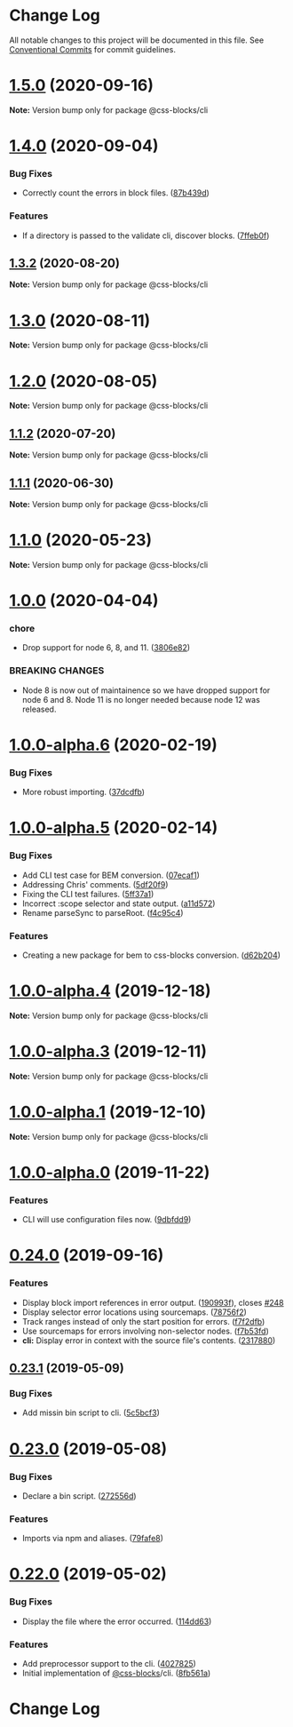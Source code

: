 # Change Log

All notable changes to this project will be documented in this file.
See [Conventional Commits](https://conventionalcommits.org) for commit guidelines.

# [1.5.0](https://github.com/linkedin/css-blocks/tree/master/packages/%40css-blocks/cli/compare/v1.4.0...v1.5.0) (2020-09-16)

**Note:** Version bump only for package @css-blocks/cli





# [1.4.0](https://github.com/linkedin/css-blocks/tree/master/packages/%40css-blocks/cli/compare/v1.3.2...v1.4.0) (2020-09-04)


### Bug Fixes

* Correctly count the errors in block files. ([87b439d](https://github.com/linkedin/css-blocks/tree/master/packages/%40css-blocks/cli/commit/87b439dcda78a512a2647d1775a1a5968f0ae465))


### Features

* If a directory is passed to the validate cli, discover blocks. ([7ffeb0f](https://github.com/linkedin/css-blocks/tree/master/packages/%40css-blocks/cli/commit/7ffeb0fdf41b1e5bf416f5da372340487aecc0c2))





## [1.3.2](https://github.com/linkedin/css-blocks/tree/master/packages/%40css-blocks/cli/compare/v1.3.1...v1.3.2) (2020-08-20)

**Note:** Version bump only for package @css-blocks/cli





# [1.3.0](https://github.com/linkedin/css-blocks/tree/master/packages/%40css-blocks/cli/compare/v1.2.4...v1.3.0) (2020-08-11)

**Note:** Version bump only for package @css-blocks/cli





# [1.2.0](https://github.com/linkedin/css-blocks/tree/master/packages/%40css-blocks/cli/compare/v1.1.2...v1.2.0) (2020-08-05)

**Note:** Version bump only for package @css-blocks/cli





## [1.1.2](https://github.com/linkedin/css-blocks/tree/master/packages/%40css-blocks/cli/compare/v1.1.1...v1.1.2) (2020-07-20)

**Note:** Version bump only for package @css-blocks/cli





## [1.1.1](https://github.com/linkedin/css-blocks/tree/master/packages/%40css-blocks/cli/compare/v1.1.0...v1.1.1) (2020-06-30)

**Note:** Version bump only for package @css-blocks/cli





# [1.1.0](https://github.com/linkedin/css-blocks/tree/master/packages/%40css-blocks/cli/compare/v1.0.0...v1.1.0) (2020-05-23)

**Note:** Version bump only for package @css-blocks/cli





# [1.0.0](https://github.com/linkedin/css-blocks/tree/master/packages/%40css-blocks/cli/compare/v1.0.0-alpha.7...v1.0.0) (2020-04-04)


### chore

* Drop support for node 6, 8, and 11. ([3806e82](https://github.com/linkedin/css-blocks/tree/master/packages/%40css-blocks/cli/commit/3806e82124814fbea99aa47353cd2c171b1f55ec))


### BREAKING CHANGES

* Node 8 is now out of maintainence so we have dropped support for node 6
and 8. Node 11 is no longer needed because node 12 was released.





# [1.0.0-alpha.6](https://github.com/linkedin/css-blocks/tree/master/packages/%40css-blocks/cli/compare/v1.0.0-alpha.5...v1.0.0-alpha.6) (2020-02-19)


### Bug Fixes

* More robust importing. ([37dcdfb](https://github.com/linkedin/css-blocks/tree/master/packages/%40css-blocks/cli/commit/37dcdfb77c1882743a6f8d50ca716b75c97c7950))





# [1.0.0-alpha.5](https://github.com/linkedin/css-blocks/tree/master/packages/%40css-blocks/cli/compare/v1.0.0-alpha.4...v1.0.0-alpha.5) (2020-02-14)


### Bug Fixes

* Add CLI test case for BEM conversion. ([07ecaf1](https://github.com/linkedin/css-blocks/tree/master/packages/%40css-blocks/cli/commit/07ecaf12183656b46b2948b91d29be96abac8e24))
* Addressing Chris' comments. ([5df20f9](https://github.com/linkedin/css-blocks/tree/master/packages/%40css-blocks/cli/commit/5df20f98c5e3b99273658d0ef99cd22a745769ed))
* Fixing the CLI test failures. ([5ff37a1](https://github.com/linkedin/css-blocks/tree/master/packages/%40css-blocks/cli/commit/5ff37a1fadbd360edb2c9fb7d80968e2975f0c9b))
* Incorrect :scope selector and state output. ([a11d572](https://github.com/linkedin/css-blocks/tree/master/packages/%40css-blocks/cli/commit/a11d5720095a07dd72896f075d92891ac3c47196))
* Rename parseSync to parseRoot. ([f4c95c4](https://github.com/linkedin/css-blocks/tree/master/packages/%40css-blocks/cli/commit/f4c95c4eb459ddf11be5b31a06e5d06cba466f53))


### Features

* Creating a new package for bem to css-blocks conversion. ([d62b204](https://github.com/linkedin/css-blocks/tree/master/packages/%40css-blocks/cli/commit/d62b2042423d822c3b09526b145a354c4d7e6bd2))





# [1.0.0-alpha.4](https://github.com/linkedin/css-blocks/tree/master/packages/%40css-blocks/cli/compare/v1.0.0-alpha.3...v1.0.0-alpha.4) (2019-12-18)

**Note:** Version bump only for package @css-blocks/cli





# [1.0.0-alpha.3](https://github.com/linkedin/css-blocks/tree/master/packages/%40css-blocks/cli/compare/v1.0.0-alpha.2...v1.0.0-alpha.3) (2019-12-11)

**Note:** Version bump only for package @css-blocks/cli





# [1.0.0-alpha.1](https://github.com/linkedin/css-blocks/tree/master/packages/%40css-blocks/cli/compare/v1.0.0-alpha.0...v1.0.0-alpha.1) (2019-12-10)

**Note:** Version bump only for package @css-blocks/cli





# [1.0.0-alpha.0](https://github.com/linkedin/css-blocks/tree/master/packages/%40css-blocks/cli/compare/v0.24.0...v1.0.0-alpha.0) (2019-11-22)


### Features

* CLI will use configuration files now. ([9dbfdd9](https://github.com/linkedin/css-blocks/tree/master/packages/%40css-blocks/cli/commit/9dbfdd9))





# [0.24.0](https://github.com/linkedin/css-blocks/tree/master/packages/%40css-blocks/cli/compare/v0.23.2...v0.24.0) (2019-09-16)


### Features

* Display block import references in error output. ([190993f](https://github.com/linkedin/css-blocks/tree/master/packages/%40css-blocks/cli/commit/190993f)), closes [#248](https://github.com/linkedin/css-blocks/tree/master/packages/%40css-blocks/cli/issues/248)
* Display selector error locations using sourcemaps. ([78756f2](https://github.com/linkedin/css-blocks/tree/master/packages/%40css-blocks/cli/commit/78756f2))
* Track ranges instead of only the start position for errors. ([f7f2dfb](https://github.com/linkedin/css-blocks/tree/master/packages/%40css-blocks/cli/commit/f7f2dfb))
* Use sourcemaps for errors involving non-selector nodes. ([f7b53fd](https://github.com/linkedin/css-blocks/tree/master/packages/%40css-blocks/cli/commit/f7b53fd))
* **cli:** Display error in context with the source file's contents. ([2317880](https://github.com/linkedin/css-blocks/tree/master/packages/%40css-blocks/cli/commit/2317880))





<a name="0.23.1"></a>
## [0.23.1](https://github.com/linkedin/css-blocks/tree/master/packages/%40css-blocks/cli/compare/v0.23.0...v0.23.1) (2019-05-09)


### Bug Fixes

* Add missin bin script to cli. ([5c5bcf3](https://github.com/linkedin/css-blocks/tree/master/packages/%40css-blocks/cli/commit/5c5bcf3))





<a name="0.23.0"></a>
# [0.23.0](https://github.com/linkedin/css-blocks/tree/master/packages/%40css-blocks/cli/compare/v0.22.0...v0.23.0) (2019-05-08)


### Bug Fixes

* Declare a bin script. ([272556d](https://github.com/linkedin/css-blocks/tree/master/packages/%40css-blocks/cli/commit/272556d))


### Features

* Imports via npm and aliases. ([79fafe8](https://github.com/linkedin/css-blocks/tree/master/packages/%40css-blocks/cli/commit/79fafe8))





<a name="0.22.0"></a>
# [0.22.0](https://github.com/linkedin/css-blocks/tree/master/packages/%40css-blocks/cli/compare/v0.21.0...v0.22.0) (2019-05-02)


### Bug Fixes

* Display the file where the error occurred. ([114dd63](https://github.com/linkedin/css-blocks/tree/master/packages/%40css-blocks/cli/commit/114dd63))


### Features

* Add preprocessor support to the cli. ([4027825](https://github.com/linkedin/css-blocks/tree/master/packages/%40css-blocks/cli/commit/4027825))
* Initial implementation of [@css-blocks](https://github.com/css-blocks)/cli. ([8fb561a](https://github.com/linkedin/css-blocks/tree/master/packages/%40css-blocks/cli/commit/8fb561a))





# Change Log
